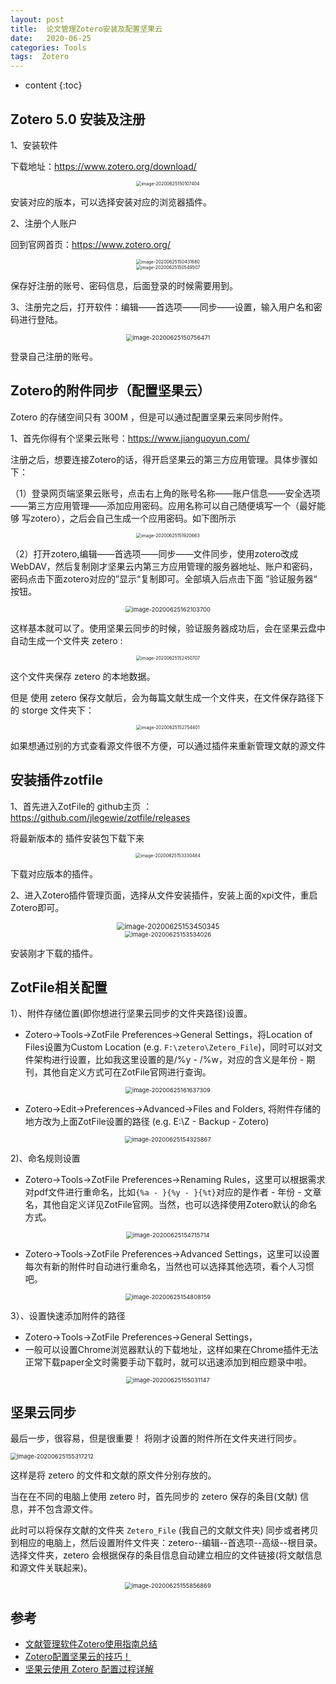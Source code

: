 ```yaml
---
layout: post
title:  论文管理Zotero安装及配置坚果云
date:   2020-06-25
categories: Tools
tags:  Zotero
---
```

* content
{:toc}


 

 





## Zotero 5.0 安装及注册 

1、安装软件

下载地址：<a>https://www.zotero.org/download/</a>

<center><img src="https://raw.githubusercontent.com/HG1227/image/master/img_tuchuang/20200625161657.png" alt="image-20200625150107404" style="zoom: 50%;" /></center>

安装对应的版本，可以选择安装对应的浏览器插件。

2、注册个人账户

回到官网首页：<a>https://www.zotero.org/</a>

<center><img src="https://raw.githubusercontent.com/HG1227/image/master/img_tuchuang/20200625161719.png" alt="image-20200625150431680" style="zoom:50%;" /></center>



<center><img src="https://raw.githubusercontent.com/HG1227/image/master/img_tuchuang/20200625161901.png" alt="image-20200625150549507" style="zoom:50%;" /></center>

保存好注册的账号、密码信息，后面登录的时候需要用到。

3、注册完之后，打开软件：编辑——首选项——同步——设置，输入用户名和密码进行登陆。

<center><img src=".\img\zetero\image-20200625150756471.png" alt="image-20200625150756471" style="zoom:67%;" /></center>

登录自己注册的账号。

## Zotero的附件同步（配置坚果云）

Zotero 的存储空间只有 300M ，但是可以通过配置坚果云来同步附件。

1、首先你得有个坚果云账号：<a>https://www.jianguoyun.com/</a>

注册之后，想要连接Zotero的话，得开启坚果云的第三方应用管理。具体步骤如下：

（1）登录网页端坚果云账号，点击右上角的账号名称——账户信息——安全选项——第三方应用管理——添加应用密码。应用名称可以自己随便填写一个（最好能够 写zotero），之后会自己生成一个应用密码。如下图所示

<center><img src=".\img\zetero\image-20200625151920663.png" alt="image-20200625151920663" style="zoom:50%;" /></center>

（2）打开zotero,编辑——首选项——同步——文件同步，使用zotero改成WebDAV，然后复制刚才坚果云内第三方应用管理的服务器地址、账户和密码，密码点击下面zotero对应的”显示“复制即可。全部填入后点击下面 ”验证服务器“ 按钮。

<center><img src="https://raw.githubusercontent.com/HG1227/image/master/img_tuchuang/20200625162117.png" alt="image-20200625162103700" style="zoom:67%;" /></center>

这样基本就可以了。使用坚果云同步的时候，验证服务器成功后，会在坚果云盘中自动生成一个文件夹 zetero :

<center><img src=".\img\zetero\image-20200625152450707.png" alt="image-20200625152450707" style="zoom:50%;" /></center>

这个文件夹保存 zetero 的本地数据。

但是 使用 zetero 保存文献后，会为每篇文献生成一个文件夹，在文件保存路径下的 storge 文件夹下：

<center><img src=".\img\zetero\image-20200625152754401.png" alt="image-20200625152754401" style="zoom:50%;" /></center>

如果想通过别的方式查看源文件很不方便，可以通过插件来重新管理文献的源文件 

## 安装插件zotfile

1、首先进入ZotFile的 github主页 ：<a>https://github.com/jlegewie/zotfile/releases</a>

将最新版本的 插件安装包下载下来

<center><img src=".\img\zetero\image-20200625153330484.png" alt="image-20200625153330484" style="zoom:50%;" /></center>

下载对应版本的插件。

2、进入Zotero插件管理页面，选择从文件安装插件，安装上面的xpi文件，重启Zotero即可。

<center><img src=".\img\zetero\image-20200625153450345.png" alt="image-20200625153450345" style="zoom: 80%;" /></center>



<center><img src=".\img\zetero\image-20200625153534026.png" alt="image-20200625153534026" style="zoom: 67%;" /></center>

安装刚才下载的插件。

## ZotFile相关配置

1）、附件存储位置(即你想进行坚果云同步的文件夹路径)设置。

- Zotero→Tools→ZotFile Preferences→General Settings，将Location of Files设置为Custom Location (e.g. `F:\zetero\Zetero_File`)，同时可以对文件架构进行设置，比如我这里设置的是/%y - /%w，对应的含义是年份 - 期刊，其他自定义方式可在ZotFile官网进行查询。

<center><img src=".\img\zetero\image-20200625161637309.png" alt="image-20200625161637309" style="zoom:67%;" /></center>

- Zotero→Edit→Preferences→Advanced→Files and Folders, 将附件存储的地方改为上面ZotFile设置的路径 (e.g. E:\Z - Backup - Zotero)

<center><img src=".\img\zetero\image-20200625154325867.png" alt="image-20200625154325867" style="zoom: 67%;" /></center>

2)、命名规则设置

- Zotero→Tools→ZotFile Preferences→Renaming Rules，这里可以根据需求对pdf文件进行重命名，比如`{%a - }{%y - }{%t}`对应的是作者 - 年份 - 文章名，其他自定义详见ZotFile官网。当然，也可以选择使用Zotero默认的命名方式。

<center><img src=".\img\zetero\image-20200625154715714.png" alt="image-20200625154715714" style="zoom:67%;" /></center>

- Zotero→Tools→ZotFile Preferences→Advanced Settings，这里可以设置每次有新的附件时自动进行重命名，当然也可以选择其他选项，看个人习惯吧。

<center><img src=".\img\zetero\image-20200625154808159.png" alt="image-20200625154808159" style="zoom:67%;" /></center>

3）、设置快速添加附件的路径

- Zotero→Tools→ZotFile Preferences→General Settings，
- 一般可以设置Chrome浏览器默认的下载地址，这样如果在Chrome插件无法正常下载paper全文时需要手动下载时，就可以迅速添加到相应题录中啦。

<center><img src=".\img\zetero\image-20200625155031147.png" alt="image-20200625155031147" style="zoom:67%;" /></center>

## 坚果云同步

最后一步，很容易，但是很重要！
将刚才设置的附件所在文件夹进行同步。

<img src="F:\GithubWorkspace\HG1227.github.io\_posts\Tools\img\zetero\image-20200625155317212.png" alt="image-20200625155317212" style="zoom:67%;" />

这样是将 zetero 的文件和文献的原文件分别存放的。

当在在不同的电脑上使用 zetero 时，首先同步的 zetero 保存的条目(文献) 信息，并不包含源文件。

此时可以将保存文献的文件夹 `Zetero_File` (我自己的文献文件夹) 同步或者拷贝到相应的电脑上，然后设置附件文件夹：zetero--编辑--首选项--高级--根目录。选择文件夹，zetero 会根据保存的条目信息自动建立相应的文件链接(将文献信息和源文件关联起来)。

<center><img src=".\img\zetero\image-20200625155856869.png" alt="image-20200625155856869" style="zoom:67%;" /></center>





## 参考 

- <a href="https://zhuanlan.zhihu.com/p/104931254" target="_blank">文献管理软件Zotero使用指南总结</a>
- <a href="https://zhuanlan.zhihu.com/p/86851868" target="_blank">Zotero配置坚果云的技巧！</a> 
- <a href="https://mp.weixin.qq.com/s?__biz=MzA5MTQ4Nzc5MQ==&mid=2247486316&idx=3&sn=7493307e997288a2d62414e077c8b576&scene=21#wechat_redirect" target="_blank">坚果云使用 Zotero 配置过程详解</a> 
